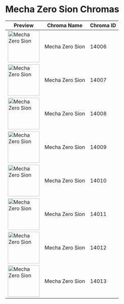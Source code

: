 # Mecha Zero Sion Chromas

| Preview | Chroma Name | Chroma ID |
|---|---|---|
| <img src='https://raw.communitydragon.org/latest/plugins/rcp-be-lol-game-data/global/default/v1/champion-chroma-images/14/14006.png' alt='Mecha Zero Sion' width='100'> | Mecha Zero Sion | 14006 |
| <img src='https://raw.communitydragon.org/latest/plugins/rcp-be-lol-game-data/global/default/v1/champion-chroma-images/14/14007.png' alt='Mecha Zero Sion' width='100'> | Mecha Zero Sion | 14007 |
| <img src='https://raw.communitydragon.org/latest/plugins/rcp-be-lol-game-data/global/default/v1/champion-chroma-images/14/14008.png' alt='Mecha Zero Sion' width='100'> | Mecha Zero Sion | 14008 |
| <img src='https://raw.communitydragon.org/latest/plugins/rcp-be-lol-game-data/global/default/v1/champion-chroma-images/14/14009.png' alt='Mecha Zero Sion' width='100'> | Mecha Zero Sion | 14009 |
| <img src='https://raw.communitydragon.org/latest/plugins/rcp-be-lol-game-data/global/default/v1/champion-chroma-images/14/14010.png' alt='Mecha Zero Sion' width='100'> | Mecha Zero Sion | 14010 |
| <img src='https://raw.communitydragon.org/latest/plugins/rcp-be-lol-game-data/global/default/v1/champion-chroma-images/14/14011.png' alt='Mecha Zero Sion' width='100'> | Mecha Zero Sion | 14011 |
| <img src='https://raw.communitydragon.org/latest/plugins/rcp-be-lol-game-data/global/default/v1/champion-chroma-images/14/14012.png' alt='Mecha Zero Sion' width='100'> | Mecha Zero Sion | 14012 |
| <img src='https://raw.communitydragon.org/latest/plugins/rcp-be-lol-game-data/global/default/v1/champion-chroma-images/14/14013.png' alt='Mecha Zero Sion' width='100'> | Mecha Zero Sion | 14013 |
